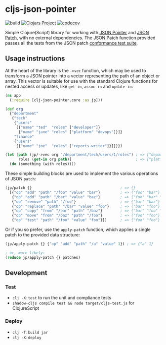# cljs-json-pointer
![build](https://github.com/borgeby/clj-json-pointer/actions/workflows/check.yml/badge.svg)
[![Clojars Project](https://img.shields.io/clojars/v/by.borge/clj-json-pointer.svg)](https://clojars.org/by.borge/clj-json-pointer)
[![codecov](https://codecov.io/github/borgeby/clj-json-pointer/branch/main/graph/badge.svg?token=0T30IGULJ2)](https://codecov.io/github/borgeby/clj-json-pointer)

Simple Clojure(Script) library for working with [JSON Pointer](https://www.rfc-editor.org/rfc/rfc6901) and 
[JSON Patch](https://datatracker.ietf.org/doc/html/rfc6902/), with no external dependencies. The JSON Patch function
provided passes all the tests from the JSON patch [conformance test suite](https://github.com/json-patch/json-patch-tests). 

## Usage instructions

At the heart of the library is the `->vec` function, which may be used to transform a JSON pointer into a vector
representing the path of an object or array. This vector is suitable for use with the standard Clojure functions for
nested access or updates, like `get-in`, `assoc-in` and `update-in`:

```clojure
(ns app
  (:require [clj-json-pointer.core :as jp]))

(def org
  {"department"
   {"tech"
    {"users"
     [{"name" "ted"  "roles" ["developer"]}
      {"name" "jane" "roles" ["platform" "devops"]}]}
    "finance"
    {"users"
     [{"name" "joe"  "roles" ["reports-writer"]}]}}})

(let [path (jp/->vec org "/department/tech/users/1/roles") ; => ["department" "tech" 1 "users" "roles"]
      roles (get-in org path)]                             ; => ["platform" "devops"]
  (do (something (with roles))))
```

These simple building blocks are used to implement the various operations of JSON `patch`:

```clojure
(jp/patch {}                                        ; => {}
  [{"op" "add" "path" "/foo" "value" "bar"}         ; => {"foo" "bar"}
   {"op" "add" "path" "/bar" "value" "baz"}         ; => {"foo" "bar" "bar" "baz}
   {"op" "remove" "path" "/foo"}                    ; => {"bar" "baz"}
   {"op" "replace" "path" "/bar" "value" "foo"}     ; => {"bar" "foo"}          
   {"op" "copy" "from" "/bar" "path" "/baz"}        ; => {"bar" "foo" "baz" "foo"}                
   {"op" "move" "from" "/baz" "path" "/foo"}        ; => {"foo" "foo"}
   {"op" "test" "path" "/foo" "value" "foo"}])      ; => {"foo" "foo"}
```

Or if you so prefer, use the `apply-patch` function, which applies a single patch to the provided data structure:

```clojure
(jp/apply-patch {} {"op" "add" "path" "/a" "value" 1}) ; => {"a" 1}

; or, more likely:
(reduce jp/apply-patch {} patches)
```

## Development

### Test

* `clj -X:test` to run the unit and compliance tests
* `shadow-cljs compile test && node target/cljs-test.js` for ClojureScript

### Deploy

* `clj -T:build jar`
* `clj -X:deploy`
